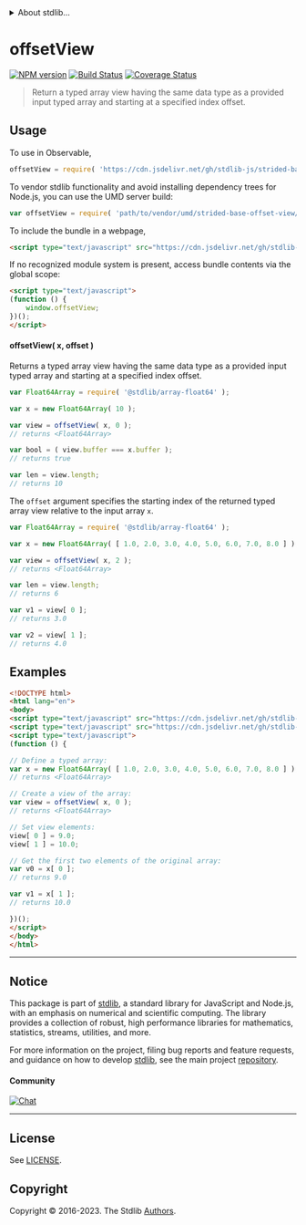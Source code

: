 <!--

@license Apache-2.0

Copyright (c) 2021 The Stdlib Authors.

Licensed under the Apache License, Version 2.0 (the "License");
you may not use this file except in compliance with the License.
You may obtain a copy of the License at

   http://www.apache.org/licenses/LICENSE-2.0

Unless required by applicable law or agreed to in writing, software
distributed under the License is distributed on an "AS IS" BASIS,
WITHOUT WARRANTIES OR CONDITIONS OF ANY KIND, either express or implied.
See the License for the specific language governing permissions and
limitations under the License.

-->


<details>
  <summary>
    About stdlib...
  </summary>
  <p>We believe in a future in which the web is a preferred environment for numerical computation. To help realize this future, we've built stdlib. stdlib is a standard library, with an emphasis on numerical and scientific computation, written in JavaScript (and C) for execution in browsers and in Node.js.</p>
  <p>The library is fully decomposable, being architected in such a way that you can swap out and mix and match APIs and functionality to cater to your exact preferences and use cases.</p>
  <p>When you use stdlib, you can be absolutely certain that you are using the most thorough, rigorous, well-written, studied, documented, tested, measured, and high-quality code out there.</p>
  <p>To join us in bringing numerical computing to the web, get started by checking us out on <a href="https://github.com/stdlib-js/stdlib">GitHub</a>, and please consider <a href="https://opencollective.com/stdlib">financially supporting stdlib</a>. We greatly appreciate your continued support!</p>
</details>

# offsetView

[![NPM version][npm-image]][npm-url] [![Build Status][test-image]][test-url] [![Coverage Status][coverage-image]][coverage-url] <!-- [![dependencies][dependencies-image]][dependencies-url] -->

> Return a typed array view having the same data type as a provided input typed array and starting at a specified index offset.

<!-- Section to include introductory text. Make sure to keep an empty line after the intro `section` element and another before the `/section` close. -->

<section class="intro">

</section>

<!-- /.intro -->

<!-- Package usage documentation. -->



<section class="usage">

## Usage

To use in Observable,

```javascript
offsetView = require( 'https://cdn.jsdelivr.net/gh/stdlib-js/strided-base-offset-view@umd/browser.js' )
```

To vendor stdlib functionality and avoid installing dependency trees for Node.js, you can use the UMD server build:

```javascript
var offsetView = require( 'path/to/vendor/umd/strided-base-offset-view/index.js' )
```

To include the bundle in a webpage,

```html
<script type="text/javascript" src="https://cdn.jsdelivr.net/gh/stdlib-js/strided-base-offset-view@umd/browser.js"></script>
```

If no recognized module system is present, access bundle contents via the global scope:

```html
<script type="text/javascript">
(function () {
    window.offsetView;
})();
</script>
```

#### offsetView( x, offset )

Returns a typed array view having the same data type as a provided input typed array and starting at a specified index offset.

```javascript
var Float64Array = require( '@stdlib/array-float64' );

var x = new Float64Array( 10 );

var view = offsetView( x, 0 );
// returns <Float64Array>

var bool = ( view.buffer === x.buffer );
// returns true

var len = view.length;
// returns 10
```

The `offset` argument specifies the starting index of the returned typed array view relative to the input array `x`.

```javascript
var Float64Array = require( '@stdlib/array-float64' );

var x = new Float64Array( [ 1.0, 2.0, 3.0, 4.0, 5.0, 6.0, 7.0, 8.0 ] );

var view = offsetView( x, 2 );
// returns <Float64Array>

var len = view.length;
// returns 6

var v1 = view[ 0 ];
// returns 3.0

var v2 = view[ 1 ];
// returns 4.0
````

</section>

<!-- /.usage -->

<!-- Package usage notes. Make sure to keep an empty line after the `section` element and another before the `/section` close. -->

<section class="notes">

</section>

<!-- /.notes -->

<!-- Package usage examples. -->

<section class="examples">

## Examples

<!-- eslint no-undef: "error" -->

```html
<!DOCTYPE html>
<html lang="en">
<body>
<script type="text/javascript" src="https://cdn.jsdelivr.net/gh/stdlib-js/array-float64@umd/browser.js"></script>
<script type="text/javascript" src="https://cdn.jsdelivr.net/gh/stdlib-js/strided-base-offset-view@umd/browser.js"></script>
<script type="text/javascript">
(function () {

// Define a typed array:
var x = new Float64Array( [ 1.0, 2.0, 3.0, 4.0, 5.0, 6.0, 7.0, 8.0 ] );
// returns <Float64Array>

// Create a view of the array:
var view = offsetView( x, 0 );
// returns <Float64Array>

// Set view elements:
view[ 0 ] = 9.0;
view[ 1 ] = 10.0;

// Get the first two elements of the original array:
var v0 = x[ 0 ];
// returns 9.0

var v1 = x[ 1 ];
// returns 10.0

})();
</script>
</body>
</html>
```

</section>

<!-- /.examples -->

<!-- Section to include cited references. If references are included, add a horizontal rule *before* the section. Make sure to keep an empty line after the `section` element and another before the `/section` close. -->

<section class="references">

</section>

<!-- /.references -->

<!-- Section for related `stdlib` packages. Do not manually edit this section, as it is automatically populated. -->

<section class="related">

</section>

<!-- /.related -->

<!-- Section for all links. Make sure to keep an empty line after the `section` element and another before the `/section` close. -->


<section class="main-repo" >

* * *

## Notice

This package is part of [stdlib][stdlib], a standard library for JavaScript and Node.js, with an emphasis on numerical and scientific computing. The library provides a collection of robust, high performance libraries for mathematics, statistics, streams, utilities, and more.

For more information on the project, filing bug reports and feature requests, and guidance on how to develop [stdlib][stdlib], see the main project [repository][stdlib].

#### Community

[![Chat][chat-image]][chat-url]

---

## License

See [LICENSE][stdlib-license].


## Copyright

Copyright &copy; 2016-2023. The Stdlib [Authors][stdlib-authors].

</section>

<!-- /.stdlib -->

<!-- Section for all links. Make sure to keep an empty line after the `section` element and another before the `/section` close. -->

<section class="links">

[npm-image]: http://img.shields.io/npm/v/@stdlib/strided-base-offset-view.svg
[npm-url]: https://npmjs.org/package/@stdlib/strided-base-offset-view

[test-image]: https://github.com/stdlib-js/strided-base-offset-view/actions/workflows/test.yml/badge.svg?branch=main
[test-url]: https://github.com/stdlib-js/strided-base-offset-view/actions/workflows/test.yml?query=branch:main

[coverage-image]: https://img.shields.io/codecov/c/github/stdlib-js/strided-base-offset-view/main.svg
[coverage-url]: https://codecov.io/github/stdlib-js/strided-base-offset-view?branch=main

<!--

[dependencies-image]: https://img.shields.io/david/stdlib-js/strided-base-offset-view.svg
[dependencies-url]: https://david-dm.org/stdlib-js/strided-base-offset-view/main

-->

[chat-image]: https://img.shields.io/gitter/room/stdlib-js/stdlib.svg
[chat-url]: https://app.gitter.im/#/room/#stdlib-js_stdlib:gitter.im

[stdlib]: https://github.com/stdlib-js/stdlib

[stdlib-authors]: https://github.com/stdlib-js/stdlib/graphs/contributors

[umd]: https://github.com/umdjs/umd
[es-module]: https://developer.mozilla.org/en-US/docs/Web/JavaScript/Guide/Modules

[deno-url]: https://github.com/stdlib-js/strided-base-offset-view/tree/deno
[umd-url]: https://github.com/stdlib-js/strided-base-offset-view/tree/umd
[esm-url]: https://github.com/stdlib-js/strided-base-offset-view/tree/esm
[branches-url]: https://github.com/stdlib-js/strided-base-offset-view/blob/main/branches.md

[stdlib-license]: https://raw.githubusercontent.com/stdlib-js/strided-base-offset-view/main/LICENSE

</section>

<!-- /.links -->
